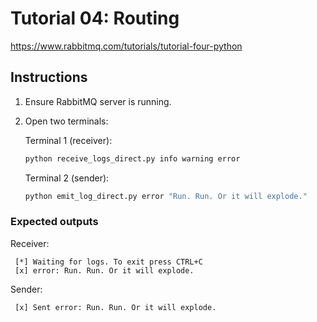 # Tutorial 04: Routing

<https://www.rabbitmq.com/tutorials/tutorial-four-python>

## Instructions

1. Ensure RabbitMQ server is running.

2. Open two terminals:

   Terminal 1 (receiver):

   ```bash
   python receive_logs_direct.py info warning error
   ```

   Terminal 2 (sender):

   ```bash
   python emit_log_direct.py error "Run. Run. Or it will explode."
   ```

### Expected outputs

Receiver:

```text
 [*] Waiting for logs. To exit press CTRL+C
 [x] error: Run. Run. Or it will explode.
```

Sender:

```text
 [x] Sent error: Run. Run. Or it will explode.
```
